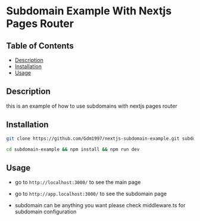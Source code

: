 <!-- make a read me file for repo -->

# Subdomain Example With Nextjs Pages Router

## Table of Contents

- [Description](#description)
- [Installation](#installation)
- [Usage](#usage)

## Description

this is an example of how to use subdomains with nextjs pages router

## Installation

```bash
git clone https://github.com/Gdm1997/nextjs-subdomain-example.git subdomain-example

cd subdomain-example && npm install && npm run dev
```

## Usage

- go to `http://localhost:3000/` to see the main page

- go to `http://app.localhost:3000/` to see the subdomain page

- subdomain can be anything you want please check middleware.ts for subdomain configuration
